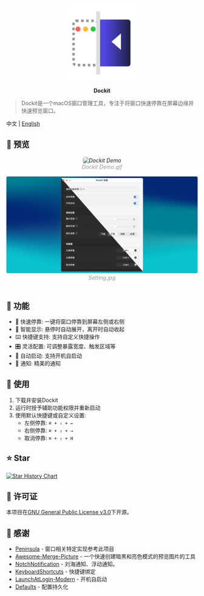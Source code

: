 <div align="center">
  <img src="./Resources/dmg-icon.svg" width="200" alt="Dockit">
  <p><strong>Dockit</strong></p>
</div>

> Dockit是一个macOS窗口管理工具，专注于将窗口快速停靠在屏幕边缘并快速预览窗口。

中文 | [English](./README_EN.md)

## 📸 预览

<h6 align="center">
  <img src="./Resources/preview.gif" alt="Dockit Demo" style="border-radius: 4px;">
  <br />
  <span style="color: #999">Dockit Demo.gif</span>
  <br /><br />
  <img src="./Resources/setting.jpg" alt="setting" style="border-radius: 4px;">
  <br />
  <span style="color: #999">Setting.jpg</span>
  <br /><br />
</h6>

## 🚀 功能

- 🎯 快速停靠: 一键将窗口停靠到屏幕左侧或右侧
- 🔄 智能显示: 悬停时自动展开，离开时自动收起
- ⌨️ 快捷键支持: 支持自定义快捷操作
- 🎛️ 灵活配置: 可调整暴露宽度、触发区域等
- 🔌 自动启动: 支持开机自启动
- 🔔 通知: 精美的通知

## 📖 使用

1. 下载并安装Dockit
2. 运行时授予辅助功能权限并重新启动
3. 使用默认快捷键或自定义设置:
   - 左侧停靠: `⌘ + ⇧ + ←`
   - 右侧停靠: `⌘ + ⇧ + →`
   - 取消停靠: `⌘ + ⇧ + H`

## ⭐ Star

<a href="https://star-history.com/#XiCheng148/Dockit&Date">
 <picture>
   <source media="(prefers-color-scheme: dark)" srcset="https://api.star-history.com/svg?repos=XiCheng148/Dockit&type=Date&theme=dark" />
   <source media="(prefers-color-scheme: light)" srcset="https://api.star-history.com/svg?repos=XiCheng148/Dockit&type=Date" />
   <img alt="Star History Chart" src="https://api.star-history.com/svg?repos=XiCheng148/Dockit&type=Date" />
 </picture>
</a>

## 📝 许可证

本项目在[GNU General Public License v3.0](LICENSE)下开源。

## 🙏 感谢

- [Peninsula](https://github.com/Celve/Peninsula) - 窗口相关特定实现参考此项目
- [Awesome-Merge-Picture](https://github.com/XiCheng148/Awesome-Merge-Picture) - 一个快速创建暗黑和亮色模式的预览图片的工具
- [NotchNotification](https://github.com/Lakr233/NotchNotification) - 刘海通知、浮动通知。
- [KeyboardShortcuts](https://github.com/sindresorhus/KeyboardShortcuts) - 快捷键绑定
- [LaunchAtLogin-Modern](https://github.com/sindresorhus/LaunchAtLogin-Modern) - 开机自启动
- [Defaults](https://github.com/sindresorhus/Defaults) - 配置持久化
